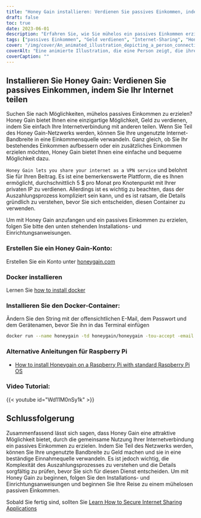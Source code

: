 ```yaml
---
title: "Honey Gain installieren: Verdienen Sie passives Einkommen, indem Sie Ihr Internet teilen"
draft: false
toc: true
date: 2023-06-01
description: "Erfahren Sie, wie Sie mühelos ein passives Einkommen erzielen können, indem Sie Ihre Internetverbindung über Honey Gain teilen, eine Plattform, die Sie für Ihren Beitrag belohnt."
tags: ["passives Einkommen", "Geld verdienen", "Internet-Sharing", "Honig-Gewinn", "VPN-Dienst", "Wohn-IP", "Auszahlungsprozess", "Einkommensbildung", "Zusatzverdienst", "freigesetztes Potenzial", "Netzbeitrag", "digitale Wirtschaft", "Internet monetarisieren", "zusätzliches Einkommen", "Heim-Internet", "Belohnungen verdienen", "leicht verdientes Geld", "Internetnutzung", "ungenutzte Bandbreite", "Einkommensstrom", "Nebenbeschäftigung", "finanzielle Unabhängigkeit", "Arbeit von zu Hause aus", "Online-Verdienst", "Verdienstmöglichkeit", "passive Einkünfte", "digitale Weitergabe", "Peer-to-Peer-Netzwerk", "technologiebasiertes Einkommen", "Monetarisierungsstrategie"]
cover: "/img/cover/An_animated_illustration_depicting_a_person_connecting_their_internet.png"
coverAlt: "Eine animierte Illustration, die eine Person zeigt, die ihren Internet-Router mit einem Geldstapel verbindet, symbolisiert das Geldverdienen durch Internet-Sharing mit Honey Gain."
coverCaption: ""
---
```


## Installieren Sie Honey Gain: Verdienen Sie passives Einkommen, indem Sie Ihr Internet teilen

Suchen Sie nach Möglichkeiten, mühelos passives Einkommen zu erzielen? Honey Gain bietet Ihnen eine einzigartige Möglichkeit, Geld zu verdienen, indem Sie einfach Ihre Internetverbindung mit anderen teilen. Wenn Sie Teil des Honey Gain-Netzwerks werden, können Sie Ihre ungenutzte Internet-Bandbreite in eine Einkommensquelle verwandeln. Ganz gleich, ob Sie Ihr bestehendes Einkommen aufbessern oder ein zusätzliches Einkommen erzielen möchten, Honey Gain bietet Ihnen eine einfache und bequeme Möglichkeit dazu.

`Honey Gain lets you share your internet as a VPN service` und belohnt Sie für Ihren Beitrag. Es ist eine bemerkenswerte Plattform, die es Ihnen ermöglicht, durchschnittlich 5 $ pro Monat pro Knotenpunkt mit Ihrer privaten IP zu verdienen. Allerdings ist es wichtig zu beachten, dass der Auszahlungsprozess kompliziert sein kann, und es ist ratsam, die Details gründlich zu verstehen, bevor Sie sich entscheiden, diesen Container zu verwenden.

Um mit Honey Gain anzufangen und ein passives Einkommen zu erzielen, folgen Sie bitte den unten stehenden Installations- und Einrichtungsanweisungen.

### Erstellen Sie ein Honey Gain-Konto:
Erstellen Sie ein Konto unter [honeygain.com](https://r.honeygain.me/HONEY9149D)

### Docker installieren

Lernen Sie [how to install docker](https://simeononsecurity.ch/other/creating-profitable-low-powered-crypto-miners/#installing-docker)

### Installieren Sie den Docker-Container:
Ändern Sie den String mit der offensichtlichen E-Mail, dem Passwort und dem Gerätenamen, bevor Sie ihn in das Terminal einfügen
```bash
docker run --name honeygain -td honeygain/honeygain -tou-accept -email ACCOUNT_EMAIL -pass ACCOUNT_PASSWORD -device DEVICE_NAME
```
### Alternative Anleitungen für Raspberry Pi
- [How to install Honeygain on a Raspberry Pi with standard Raspberry Pi OS](https://www.reddit.com/r/Honeygain/comments/tj8vfa/how_to_install_honeygain_on_a_raspberry_pi_with/)

### Video Tutorial:

{{< youtube id="Wd11M0nSy1k" >}}


## Schlussfolgerung

Zusammenfassend lässt sich sagen, dass Honey Gain eine attraktive Möglichkeit bietet, durch die gemeinsame Nutzung Ihrer Internetverbindung ein passives Einkommen zu erzielen. Indem Sie Teil des Netzwerks werden, können Sie Ihre ungenutzte Bandbreite zu Geld machen und sie in eine beständige Einnahmequelle verwandeln. Es ist jedoch wichtig, die Komplexität des Auszahlungsprozesses zu verstehen und die Details sorgfältig zu prüfen, bevor Sie sich für diesen Dienst entscheiden. Um mit Honey Gain zu beginnen, folgen Sie den Installations- und Einrichtungsanweisungen und beginnen Sie Ihre Reise zu einem mühelosen passiven Einkommen.

Sobald Sie fertig sind, sollten Sie [Learn How to Secure Internet Sharing Applications](https://simeononsecurity.ch/other/how-to-secure-internet-sharing-applications/)

